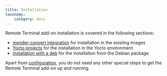 ```yaml
---
title: Installation
taxonomy:
    category: docs
---
```


Remote Terminal add-on installation is covered in the following sections:
* [mender-convert integration](../../../04.System-updates-Debian-family/99.Variables/docs.md) for installation in the existing images
* [Yocto projects](../../../05.System-updates-Yocto-Project/05.Customize-Mender/docs.md) for the installation in the Yocto environment
* [installation with a deb](../../../09.Downloads/docs.md#Install-the-remote-terminal-client) for the installation from the Debian package

Apart from [configuration](../06.Mender-shell-configuration-file/docs.md), you do not need any other special steps
to get the Remote Terminal add-on up and running.

